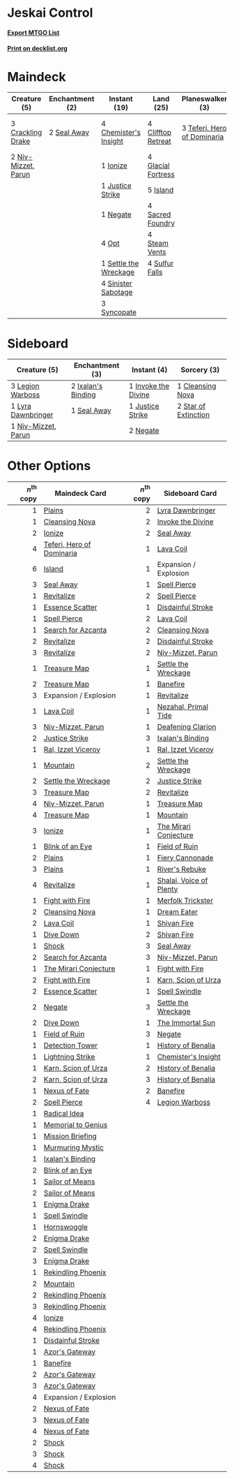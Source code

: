 # Jeskai Control

#### [Export MTGO List](../collection/Jeskai%20Control/Jeskai%20Control.txt)
#### [Print on decklist.org](http://decklist.org/?deckmain=4%09Chemister's%20Insight%0A4%09Clifftop%20Retreat%0A3%09Crackling%20Drake%0A4%09Deafening%20Clarion%0A2%09Expansion%20/%20Explosion%0A4%09Glacial%20Fortress%0A1%09Ionize%0A5%09Island%0A1%09Justice%20Strike%0A1%09Negate%0A2%09Niv-Mizzet,%20Parun%0A4%09Opt%0A4%09Sacred%20Foundry%0A2%09Seal%20Away%0A1%09Settle%20the%20Wreckage%0A4%09Sinister%20Sabotage%0A4%09Steam%20Vents%0A4%09Sulfur%20Falls%0A3%09Syncopate%0A3%09Teferi,%20Hero%20of%20Dominaria&deckside=1%09Cleansing%20Nova%0A1%09Invoke%20the%20Divine%0A2%09Ixalan's%20Binding%0A1%09Justice%20Strike%0A3%09Legion%20Warboss%0A1%09Lyra%20Dawnbringer%0A2%09Negate%0A1%09Niv-Mizzet,%20Parun%0A1%09Seal%20Away%0A2%09Star%20of%20Extinction)
# Maindeck

|                                         Creature (5)                                         |                                   Enchantment (2)                                    |                                          Instant (19)                                          |                                          Land (25)                                          |                                           Planeswalker (3)                                           |                                         Sorcery (4)                                          |      Unknown (2)      |
|----------------------------------------------------------------------------------------------|--------------------------------------------------------------------------------------|------------------------------------------------------------------------------------------------|---------------------------------------------------------------------------------------------|------------------------------------------------------------------------------------------------------|----------------------------------------------------------------------------------------------|-----------------------|
|3 [Crackling Drake](http://gatherer.wizards.com/Pages/Card/Details.aspx?multiverseid=452913)  |2 [Seal Away](http://gatherer.wizards.com/Pages/Card/Details.aspx?multiverseid=442919)|4 [Chemister's Insight](http://gatherer.wizards.com/Pages/Card/Details.aspx?multiverseid=452782)|4 [Clifftop Retreat](http://gatherer.wizards.com/Pages/Card/Details.aspx?multiverseid=241980)|3 [Teferi, Hero of Dominaria](http://gatherer.wizards.com/Pages/Card/Details.aspx?multiverseid=443095)|4 [Deafening Clarion](http://gatherer.wizards.com/Pages/Card/Details.aspx?multiverseid=452915)|2 Expansion / Explosion|
|2 [Niv-Mizzet, Parun](http://gatherer.wizards.com/Pages/Card/Details.aspx?multiverseid=452942)|                                                                                      |1 [Ionize](http://gatherer.wizards.com/Pages/Card/Details.aspx?multiverseid=452929)             |4 [Glacial Fortress](http://gatherer.wizards.com/Pages/Card/Details.aspx?multiverseid=435416)|                                                                                                      |                                                                                              |                       |
|                                                                                              |                                                                                      |1 [Justice Strike](http://gatherer.wizards.com/Pages/Card/Details.aspx?multiverseid=452932)     |5 [Island](http://gatherer.wizards.com/Pages/Card/Details.aspx?multiverseid=439602)          |                                                                                                      |                                                                                              |                       |
|                                                                                              |                                                                                      |1 [Negate](http://gatherer.wizards.com/Pages/Card/Details.aspx?multiverseid=447135)             |4 [Sacred Foundry](http://gatherer.wizards.com/Pages/Card/Details.aspx?multiverseid=405106)  |                                                                                                      |                                                                                              |                       |
|                                                                                              |                                                                                      |4 [Opt](http://gatherer.wizards.com/Pages/Card/Details.aspx?multiverseid=435217)                |4 [Steam Vents](http://gatherer.wizards.com/Pages/Card/Details.aspx?multiverseid=405109)     |                                                                                                      |                                                                                              |                       |
|                                                                                              |                                                                                      |1 [Settle the Wreckage](http://gatherer.wizards.com/Pages/Card/Details.aspx?multiverseid=435186)|4 [Sulfur Falls](http://gatherer.wizards.com/Pages/Card/Details.aspx?multiverseid=241987)    |                                                                                                      |                                                                                              |                       |
|                                                                                              |                                                                                      |4 [Sinister Sabotage](http://gatherer.wizards.com/Pages/Card/Details.aspx?multiverseid=452804)  |                                                                                             |                                                                                                      |                                                                                              |                       |
|                                                                                              |                                                                                      |3 [Syncopate](http://gatherer.wizards.com/Pages/Card/Details.aspx?multiverseid=270369)          |                                                                                             |                                                                                                      |                                                                                              |                       |


# Sideboard

|                                         Creature (5)                                         |                                       Enchantment (3)                                       |                                         Instant (4)                                          |                                          Sorcery (3)                                          |
|----------------------------------------------------------------------------------------------|---------------------------------------------------------------------------------------------|----------------------------------------------------------------------------------------------|-----------------------------------------------------------------------------------------------|
|3 [Legion Warboss](http://gatherer.wizards.com/Pages/Card/Details.aspx?multiverseid=452859)   |2 [Ixalan's Binding](http://gatherer.wizards.com/Pages/Card/Details.aspx?multiverseid=435168)|1 [Invoke the Divine](http://gatherer.wizards.com/Pages/Card/Details.aspx?multiverseid=447152)|1 [Cleansing Nova](http://gatherer.wizards.com/Pages/Card/Details.aspx?multiverseid=447145)    |
|1 [Lyra Dawnbringer](http://gatherer.wizards.com/Pages/Card/Details.aspx?multiverseid=442914) |1 [Seal Away](http://gatherer.wizards.com/Pages/Card/Details.aspx?multiverseid=442919)       |1 [Justice Strike](http://gatherer.wizards.com/Pages/Card/Details.aspx?multiverseid=452932)   |2 [Star of Extinction](http://gatherer.wizards.com/Pages/Card/Details.aspx?multiverseid=435315)|
|1 [Niv-Mizzet, Parun](http://gatherer.wizards.com/Pages/Card/Details.aspx?multiverseid=452942)|                                                                                             |2 [Negate](http://gatherer.wizards.com/Pages/Card/Details.aspx?multiverseid=447135)           |                                                                                               |


# Other Options

|*n*<sup>th</sup> copy|                                           Maindeck Card                                            |*n*<sup>th</sup> copy|                                          Sideboard Card                                          |
|--------------------:|----------------------------------------------------------------------------------------------------|--------------------:|--------------------------------------------------------------------------------------------------|
|                    1|[Plains](http://gatherer.wizards.com/Pages/Card/Details.aspx?multiverseid=439601)                   |                    2|[Lyra Dawnbringer](http://gatherer.wizards.com/Pages/Card/Details.aspx?multiverseid=442914)       |
|                    1|[Cleansing Nova](http://gatherer.wizards.com/Pages/Card/Details.aspx?multiverseid=447145)           |                    2|[Invoke the Divine](http://gatherer.wizards.com/Pages/Card/Details.aspx?multiverseid=447152)      |
|                    2|[Ionize](http://gatherer.wizards.com/Pages/Card/Details.aspx?multiverseid=452929)                   |                    2|[Seal Away](http://gatherer.wizards.com/Pages/Card/Details.aspx?multiverseid=442919)              |
|                    4|[Teferi, Hero of Dominaria](http://gatherer.wizards.com/Pages/Card/Details.aspx?multiverseid=443095)|                    1|[Lava Coil](http://gatherer.wizards.com/Pages/Card/Details.aspx?multiverseid=452858)              |
|                    6|[Island](http://gatherer.wizards.com/Pages/Card/Details.aspx?multiverseid=439602)                   |                    1|Expansion / Explosion                                                                             |
|                    3|[Seal Away](http://gatherer.wizards.com/Pages/Card/Details.aspx?multiverseid=442919)                |                    1|[Spell Pierce](http://gatherer.wizards.com/Pages/Card/Details.aspx?multiverseid=425876)           |
|                    1|[Revitalize](http://gatherer.wizards.com/Pages/Card/Details.aspx?multiverseid=447171)               |                    2|[Spell Pierce](http://gatherer.wizards.com/Pages/Card/Details.aspx?multiverseid=425876)           |
|                    1|[Essence Scatter](http://gatherer.wizards.com/Pages/Card/Details.aspx?multiverseid=438446)          |                    1|[Disdainful Stroke](http://gatherer.wizards.com/Pages/Card/Details.aspx?multiverseid=446776)      |
|                    1|[Spell Pierce](http://gatherer.wizards.com/Pages/Card/Details.aspx?multiverseid=425876)             |                    2|[Lava Coil](http://gatherer.wizards.com/Pages/Card/Details.aspx?multiverseid=452858)              |
|                    1|[Search for Azcanta](http://gatherer.wizards.com/Pages/Card/Details.aspx?multiverseid=435226)       |                    2|[Cleansing Nova](http://gatherer.wizards.com/Pages/Card/Details.aspx?multiverseid=447145)         |
|                    2|[Revitalize](http://gatherer.wizards.com/Pages/Card/Details.aspx?multiverseid=447171)               |                    2|[Disdainful Stroke](http://gatherer.wizards.com/Pages/Card/Details.aspx?multiverseid=446776)      |
|                    3|[Revitalize](http://gatherer.wizards.com/Pages/Card/Details.aspx?multiverseid=447171)               |                    2|[Niv-Mizzet, Parun](http://gatherer.wizards.com/Pages/Card/Details.aspx?multiverseid=452942)      |
|                    1|[Treasure Map](http://gatherer.wizards.com/Pages/Card/Details.aspx?multiverseid=435410)             |                    1|[Settle the Wreckage](http://gatherer.wizards.com/Pages/Card/Details.aspx?multiverseid=435186)    |
|                    2|[Treasure Map](http://gatherer.wizards.com/Pages/Card/Details.aspx?multiverseid=435410)             |                    1|[Banefire](http://gatherer.wizards.com/Pages/Card/Details.aspx?multiverseid=397676)               |
|                    3|Expansion / Explosion                                                                               |                    1|[Revitalize](http://gatherer.wizards.com/Pages/Card/Details.aspx?multiverseid=447171)             |
|                    1|[Lava Coil](http://gatherer.wizards.com/Pages/Card/Details.aspx?multiverseid=452858)                |                    1|[Nezahal, Primal Tide](http://gatherer.wizards.com/Pages/Card/Details.aspx?multiverseid=439702)   |
|                    3|[Niv-Mizzet, Parun](http://gatherer.wizards.com/Pages/Card/Details.aspx?multiverseid=452942)        |                    1|[Deafening Clarion](http://gatherer.wizards.com/Pages/Card/Details.aspx?multiverseid=452915)      |
|                    2|[Justice Strike](http://gatherer.wizards.com/Pages/Card/Details.aspx?multiverseid=452932)           |                    3|[Ixalan's Binding](http://gatherer.wizards.com/Pages/Card/Details.aspx?multiverseid=435168)       |
|                    1|[Ral, Izzet Viceroy](http://gatherer.wizards.com/Pages/Card/Details.aspx?multiverseid=452945)       |                    1|[Ral, Izzet Viceroy](http://gatherer.wizards.com/Pages/Card/Details.aspx?multiverseid=452945)     |
|                    1|[Mountain](http://gatherer.wizards.com/Pages/Card/Details.aspx?multiverseid=439604)                 |                    2|[Settle the Wreckage](http://gatherer.wizards.com/Pages/Card/Details.aspx?multiverseid=435186)    |
|                    2|[Settle the Wreckage](http://gatherer.wizards.com/Pages/Card/Details.aspx?multiverseid=435186)      |                    2|[Justice Strike](http://gatherer.wizards.com/Pages/Card/Details.aspx?multiverseid=452932)         |
|                    3|[Treasure Map](http://gatherer.wizards.com/Pages/Card/Details.aspx?multiverseid=435410)             |                    2|[Revitalize](http://gatherer.wizards.com/Pages/Card/Details.aspx?multiverseid=447171)             |
|                    4|[Niv-Mizzet, Parun](http://gatherer.wizards.com/Pages/Card/Details.aspx?multiverseid=452942)        |                    1|[Treasure Map](http://gatherer.wizards.com/Pages/Card/Details.aspx?multiverseid=435410)           |
|                    4|[Treasure Map](http://gatherer.wizards.com/Pages/Card/Details.aspx?multiverseid=435410)             |                    1|[Mountain](http://gatherer.wizards.com/Pages/Card/Details.aspx?multiverseid=439604)               |
|                    3|[Ionize](http://gatherer.wizards.com/Pages/Card/Details.aspx?multiverseid=452929)                   |                    1|[The Mirari Conjecture](http://gatherer.wizards.com/Pages/Card/Details.aspx?multiverseid=442945)  |
|                    1|[Blink of an Eye](http://gatherer.wizards.com/Pages/Card/Details.aspx?multiverseid=442934)          |                    1|[Field of Ruin](http://gatherer.wizards.com/Pages/Card/Details.aspx?multiverseid=435415)          |
|                    2|[Plains](http://gatherer.wizards.com/Pages/Card/Details.aspx?multiverseid=439601)                   |                    1|[Fiery Cannonade](http://gatherer.wizards.com/Pages/Card/Details.aspx?multiverseid=435297)        |
|                    3|[Plains](http://gatherer.wizards.com/Pages/Card/Details.aspx?multiverseid=439601)                   |                    1|[River's Rebuke](http://gatherer.wizards.com/Pages/Card/Details.aspx?multiverseid=435223)         |
|                    4|[Revitalize](http://gatherer.wizards.com/Pages/Card/Details.aspx?multiverseid=447171)               |                    1|[Shalai, Voice of Plenty](http://gatherer.wizards.com/Pages/Card/Details.aspx?multiverseid=442923)|
|                    1|[Fight with Fire](http://gatherer.wizards.com/Pages/Card/Details.aspx?multiverseid=443007)          |                    1|[Merfolk Trickster](http://gatherer.wizards.com/Pages/Card/Details.aspx?multiverseid=442944)      |
|                    2|[Cleansing Nova](http://gatherer.wizards.com/Pages/Card/Details.aspx?multiverseid=447145)           |                    1|[Dream Eater](http://gatherer.wizards.com/Pages/Card/Details.aspx?multiverseid=452788)            |
|                    2|[Lava Coil](http://gatherer.wizards.com/Pages/Card/Details.aspx?multiverseid=452858)                |                    1|[Shivan Fire](http://gatherer.wizards.com/Pages/Card/Details.aspx?multiverseid=443030)            |
|                    1|[Dive Down](http://gatherer.wizards.com/Pages/Card/Details.aspx?multiverseid=435205)                |                    2|[Shivan Fire](http://gatherer.wizards.com/Pages/Card/Details.aspx?multiverseid=443030)            |
|                    1|[Shock](http://gatherer.wizards.com/Pages/Card/Details.aspx?multiverseid=386365)                    |                    3|[Seal Away](http://gatherer.wizards.com/Pages/Card/Details.aspx?multiverseid=442919)              |
|                    2|[Search for Azcanta](http://gatherer.wizards.com/Pages/Card/Details.aspx?multiverseid=435226)       |                    3|[Niv-Mizzet, Parun](http://gatherer.wizards.com/Pages/Card/Details.aspx?multiverseid=452942)      |
|                    1|[The Mirari Conjecture](http://gatherer.wizards.com/Pages/Card/Details.aspx?multiverseid=442945)    |                    1|[Fight with Fire](http://gatherer.wizards.com/Pages/Card/Details.aspx?multiverseid=443007)        |
|                    2|[Fight with Fire](http://gatherer.wizards.com/Pages/Card/Details.aspx?multiverseid=443007)          |                    1|[Karn, Scion of Urza](http://gatherer.wizards.com/Pages/Card/Details.aspx?multiverseid=442889)    |
|                    2|[Essence Scatter](http://gatherer.wizards.com/Pages/Card/Details.aspx?multiverseid=438446)          |                    1|[Spell Swindle](http://gatherer.wizards.com/Pages/Card/Details.aspx?multiverseid=435235)          |
|                    2|[Negate](http://gatherer.wizards.com/Pages/Card/Details.aspx?multiverseid=447135)                   |                    3|[Settle the Wreckage](http://gatherer.wizards.com/Pages/Card/Details.aspx?multiverseid=435186)    |
|                    2|[Dive Down](http://gatherer.wizards.com/Pages/Card/Details.aspx?multiverseid=435205)                |                    1|[The Immortal Sun](http://gatherer.wizards.com/Pages/Card/Details.aspx?multiverseid=439844)       |
|                    1|[Field of Ruin](http://gatherer.wizards.com/Pages/Card/Details.aspx?multiverseid=435415)            |                    3|[Negate](http://gatherer.wizards.com/Pages/Card/Details.aspx?multiverseid=447135)                 |
|                    1|[Detection Tower](http://gatherer.wizards.com/Pages/Card/Details.aspx?multiverseid=447386)          |                    1|[History of Benalia](http://gatherer.wizards.com/Pages/Card/Details.aspx?multiverseid=442909)     |
|                    1|[Lightning Strike](http://gatherer.wizards.com/Pages/Card/Details.aspx?multiverseid=435303)         |                    1|[Chemister's Insight](http://gatherer.wizards.com/Pages/Card/Details.aspx?multiverseid=452782)    |
|                    1|[Karn, Scion of Urza](http://gatherer.wizards.com/Pages/Card/Details.aspx?multiverseid=442889)      |                    2|[History of Benalia](http://gatherer.wizards.com/Pages/Card/Details.aspx?multiverseid=442909)     |
|                    2|[Karn, Scion of Urza](http://gatherer.wizards.com/Pages/Card/Details.aspx?multiverseid=442889)      |                    3|[History of Benalia](http://gatherer.wizards.com/Pages/Card/Details.aspx?multiverseid=442909)     |
|                    1|[Nexus of Fate](http://gatherer.wizards.com/Pages/Card/Details.aspx?multiverseid=450253)            |                    2|[Banefire](http://gatherer.wizards.com/Pages/Card/Details.aspx?multiverseid=397676)               |
|                    2|[Spell Pierce](http://gatherer.wizards.com/Pages/Card/Details.aspx?multiverseid=425876)             |                    4|[Legion Warboss](http://gatherer.wizards.com/Pages/Card/Details.aspx?multiverseid=452859)         |
|                    1|[Radical Idea](http://gatherer.wizards.com/Pages/Card/Details.aspx?multiverseid=452802)             |                     |                                                                                                  |
|                    1|[Memorial to Genius](http://gatherer.wizards.com/Pages/Card/Details.aspx?multiverseid=443131)       |                     |                                                                                                  |
|                    1|[Mission Briefing](http://gatherer.wizards.com/Pages/Card/Details.aspx?multiverseid=452794)         |                     |                                                                                                  |
|                    1|[Murmuring Mystic](http://gatherer.wizards.com/Pages/Card/Details.aspx?multiverseid=452795)         |                     |                                                                                                  |
|                    1|[Ixalan's Binding](http://gatherer.wizards.com/Pages/Card/Details.aspx?multiverseid=435168)         |                     |                                                                                                  |
|                    2|[Blink of an Eye](http://gatherer.wizards.com/Pages/Card/Details.aspx?multiverseid=442934)          |                     |                                                                                                  |
|                    1|[Sailor of Means](http://gatherer.wizards.com/Pages/Card/Details.aspx?multiverseid=435225)          |                     |                                                                                                  |
|                    2|[Sailor of Means](http://gatherer.wizards.com/Pages/Card/Details.aspx?multiverseid=435225)          |                     |                                                                                                  |
|                    1|[Enigma Drake](http://gatherer.wizards.com/Pages/Card/Details.aspx?multiverseid=447352)             |                     |                                                                                                  |
|                    1|[Spell Swindle](http://gatherer.wizards.com/Pages/Card/Details.aspx?multiverseid=435235)            |                     |                                                                                                  |
|                    1|[Hornswoggle](http://gatherer.wizards.com/Pages/Card/Details.aspx?multiverseid=439696)              |                     |                                                                                                  |
|                    2|[Enigma Drake](http://gatherer.wizards.com/Pages/Card/Details.aspx?multiverseid=447352)             |                     |                                                                                                  |
|                    2|[Spell Swindle](http://gatherer.wizards.com/Pages/Card/Details.aspx?multiverseid=435235)            |                     |                                                                                                  |
|                    3|[Enigma Drake](http://gatherer.wizards.com/Pages/Card/Details.aspx?multiverseid=447352)             |                     |                                                                                                  |
|                    1|[Rekindling Phoenix](http://gatherer.wizards.com/Pages/Card/Details.aspx?multiverseid=439768)       |                     |                                                                                                  |
|                    2|[Mountain](http://gatherer.wizards.com/Pages/Card/Details.aspx?multiverseid=439604)                 |                     |                                                                                                  |
|                    2|[Rekindling Phoenix](http://gatherer.wizards.com/Pages/Card/Details.aspx?multiverseid=439768)       |                     |                                                                                                  |
|                    3|[Rekindling Phoenix](http://gatherer.wizards.com/Pages/Card/Details.aspx?multiverseid=439768)       |                     |                                                                                                  |
|                    4|[Ionize](http://gatherer.wizards.com/Pages/Card/Details.aspx?multiverseid=452929)                   |                     |                                                                                                  |
|                    4|[Rekindling Phoenix](http://gatherer.wizards.com/Pages/Card/Details.aspx?multiverseid=439768)       |                     |                                                                                                  |
|                    1|[Disdainful Stroke](http://gatherer.wizards.com/Pages/Card/Details.aspx?multiverseid=446776)        |                     |                                                                                                  |
|                    1|[Azor's Gateway](http://gatherer.wizards.com/Pages/Card/Details.aspx?multiverseid=439838)           |                     |                                                                                                  |
|                    1|[Banefire](http://gatherer.wizards.com/Pages/Card/Details.aspx?multiverseid=397676)                 |                     |                                                                                                  |
|                    2|[Azor's Gateway](http://gatherer.wizards.com/Pages/Card/Details.aspx?multiverseid=439838)           |                     |                                                                                                  |
|                    3|[Azor's Gateway](http://gatherer.wizards.com/Pages/Card/Details.aspx?multiverseid=439838)           |                     |                                                                                                  |
|                    4|Expansion / Explosion                                                                               |                     |                                                                                                  |
|                    2|[Nexus of Fate](http://gatherer.wizards.com/Pages/Card/Details.aspx?multiverseid=450253)            |                     |                                                                                                  |
|                    3|[Nexus of Fate](http://gatherer.wizards.com/Pages/Card/Details.aspx?multiverseid=450253)            |                     |                                                                                                  |
|                    4|[Nexus of Fate](http://gatherer.wizards.com/Pages/Card/Details.aspx?multiverseid=450253)            |                     |                                                                                                  |
|                    2|[Shock](http://gatherer.wizards.com/Pages/Card/Details.aspx?multiverseid=386365)                    |                     |                                                                                                  |
|                    3|[Shock](http://gatherer.wizards.com/Pages/Card/Details.aspx?multiverseid=386365)                    |                     |                                                                                                  |
|                    4|[Shock](http://gatherer.wizards.com/Pages/Card/Details.aspx?multiverseid=386365)                    |                     |                                                                                                  |


